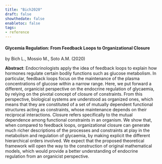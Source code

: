 ```yaml
---
title: "Bich2020"
draft: false
showthedate: false
enabletoc: false
tags:
- reference
---
```


#### **Glycemia Regulation: From Feedback Loops to Organizational Closure**     
by Bich L., Mossio M., Soto A.M. (2020)         

**Abstract**:  Endocrinologists apply the idea of feedback loops to explain how hormones regulate certain bodily functions such as glucose metabolism. In particular, feedback loops focus on the maintenance of the plasma concentrations of glucose within a narrow range. Here, we put forward a different, organicist perspective on the endocrine regulation of glycaemia, by relying on the pivotal concept of closure of constraints. From this perspective, biological systems are understood as organized ones, which means that they are constituted of a set of mutually dependent functional structures acting as constraints, whose maintenance depends on their reciprocal interactions. Closure refers specifically to the mutual dependence among functional constraints in an organism. We show that, when compared to feedback loops, organizational closure can generate much richer descriptions of the processes and constraints at play in the metabolism and regulation of glycaemia, by making explicit the different hierarchical orders involved. We expect that the proposed theoretical framework will open the way to the construction of original mathematical models, which would provide a better understanding of endocrine regulation from an organicist perspective.

